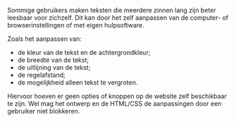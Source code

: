 <!-- @license CC0-1.0 -->

Sommige gebruikers maken teksten die meerdere zinnen lang zijn beter leesbaar voor zichzelf. Dit kan door het zelf aanpassen van de computer- of browserinstellingen of met eigen hulpsoftware.

Zoals het aanpassen van:

- de kleur van de tekst en de achtergrondkleur;
- de breedte van de tekst;
- de uitlijning van de tekst;
- de regelafstand;
- de mogelijkheid alleen tekst te vergroten.

Hiervoor hoeven er geen opties of knoppen op de website zelf beschikbaar te zijn. Wel mag het ontwerp en de HTML/CSS de aanpassingen door een gebruiker niet blokkeren.
